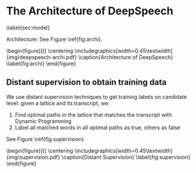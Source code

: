 The Architecture of DeepSpeech
====
\label{sec:model}

Architecture: See Figure \ref{fig:archi}.

<!-- 
\begin{figure*}[t]
\centering
\subfigure[]{
    \includegraphics[width=0.45\textwidth]{img/system-action.png}
}
\subfigure[]{
    \includegraphics[width=0.45\textwidth]{img/system-action2.png}
}
\caption{Frontend Interface of Kaleidoscope System}
\label{fig:vis}
\end{figure*}
 -->

\begin{figure}[t]
\centering
\includegraphics[width=0.45\textwidth]{img/deepspeech-archi.pdf}
\caption{Architecture of DeepSpeech}
\label{fig:archi}
\end{figure}

## Distant supervision to obtain training data

We use distant supervision techniques to get training labels on candidate level: given a lattice and its transcript, we:

1. Find optimal paths in the lattice that matches the transcript with Dynamic Programming
2. Label all matched words in all optimal paths as true, others as false

See Figure \ref{fig:supervision}

\begin{figure}[t]
\centering
\includegraphics[width=0.45\textwidth]{img/supervision.pdf}
\caption{Distant Supervision}
\label{fig:supervision}
\end{figure}